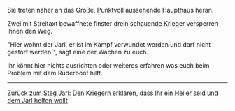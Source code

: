 Sie treten näher an das Große, Punktvoll aussehende Haupthaus heran.

Zwei mit Streitaxt bewaffnete finster drein schauende Krieger versperren ihnen den Weg.

"Hier wohnt der Jarl, er ist im Kampf verwundet worden und darf nicht gestört werden!",
sagt eine der Wachen zu euch.

Ihr könnt hier nichts ausrichten oder weiteres erfahren was euch beim Problem mit dem Ruderboot hilft.

-----------------------------------------------------------------------------------------------------------------------

[Zurück zum Steg](../dorf.md)
[Jarl: Den Kriegern erklären, dass Ihr ein Heiler seid und dem Jarl helfen wollt](Jarl/jarl_heilen.md)